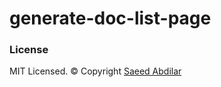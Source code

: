 # generate-doc-list-page

### License

MIT Licensed. © Copyright [Saeed Abdilar](https://github.com/Abdilar)